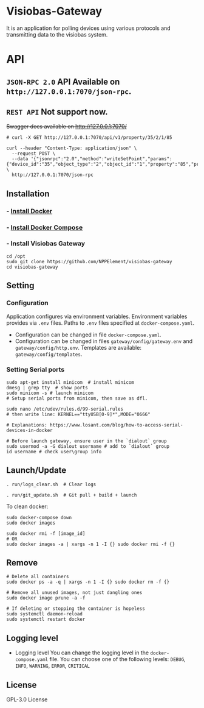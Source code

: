# Visiobas-Gateway

It is an application for polling devices using various protocols and transmitting data to
the visiobas system.

# API
## `JSON-RPC 2.0` API Available on `http://127.0.0.1:7070/json-rpc`.
## `REST API` Not support now.

~~Swagger docs available on http://127.0.0.1:7070/~~

```shell
# curl -X GET http://127.0.0.1:7070/api/v1/property/35/2/1/85

curl --header "Content-Type: application/json" \
  --request POST \
  --data '{"jsonrpc":"2.0","method":"writeSetPoint","params":{"device_id":"35","object_type":"2","object_id":"1","property":"85","priority":"10","index":"-1","tag":"9","value":"40"},"id":""}' \
  http://127.0.0.1:7070/json-rpc
```

## Installation

### - [Install Docker](https://docs.docker.com/engine/install/)

### - [Install Docker Compose](https://docs.docker.com/compose/install/)

### - Install Visiobas Gateway

```shell
cd /opt
sudo git clone https://github.com/NPPElement/visiobas-gateway
cd visiobas-gateway
```

## Setting

### Configuration

Application configures via environment variables. 
Environment variables provides via `.env` files.
Paths to `.env` files specified at `docker-compose.yaml`.

- Configuration can be changed in file `docker-compose.yaml`.
- Configuration can be changed in files `gateway/config/gateway.env`
  and `gateway/config/http.env`. Templates are available: `gateway/config/templates`.

### Setting Serial ports

```shell
sudo apt-get install minicom  # install minicom
dmesg | grep tty  # show ports
sudo minicom -s # launch minicom
# Setup serial ports from minicom, then save as dfl.

sudo nano /etc/udev/rules.d/99-serial.rules
# then write line: KERNEL=="ttyUSB[0-9]*",MODE="0666"

# Explanations: https://www.losant.com/blog/how-to-access-serial-devices-in-docker

# Before launch gateway, ensure user in the `dialout` group
sudo usermod -a -G dialout username # add to `dialout` group
id username # check user\group info
```

## Launch/Update

```shell
. run/logs_clear.sh  # Clear logs

. run/git_update.sh  # Git pull + build + launch
```

To clean docker:

```shell
sudo docker-compose down 
sudo docker images

sudo docker rmi -f [image_id]
# OR
sudo docker images -a | xargs -n 1 -I {} sudo docker rmi -f {}
```

## Remove

```shell
# Delete all containers
sudo docker ps -a -q | xargs -n 1 -I {} sudo docker rm -f {}

# Remove all unused images, not just dangling ones
sudo docker image prune -a -f

# If deleting or stopping the container is hopeless
sudo systemctl daemon-reload
sudo systemctl restart docker
```

## Logging level

- Logging level You can change the logging level in the `docker-compose.yaml` file. You can
  choose one of the following levels: `DEBUG`, `INFO`, `WARNING`, `ERROR`, `CRITICAL`

## License

GPL-3.0 License
